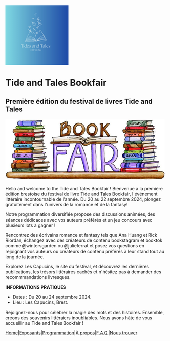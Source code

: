 <img align="center" src="image/IMG0455.jpg" width=200/>

# Tide and Tales Bookfair
## Première édition du festival de livres Tide and Tales

![Bookfair](image/bookfair.jpg) 


Hello and welcome to the Tide and Tales Bookfair ! Bienvenue à la première édition brestoise du festival de livre Tide and Tales Bookfair, l'événement littéraire incontournable de l'année. Du 20 au 22 septembre 2024, plongez gratuitement dans l'univers de la romance et de la fantasy! 

Notre programmation diversifiée propose des discussions animées, des séances dédicaces avec vos auteurs préférés et un jeu concours avec plusieurs lots à gagner !

Rencontrez des écrivains romance et fantasy tels que Ana Huang et Rick Riordan, échangez avec des créateurs de contenu bookstagram et booktok comme @wintersgarden ou @julieferrat et posez vos questions en rejoignant vos auteurs ou créateurs de contenu préférés à leur stand tout au long de la journée.

Explorez Les Capucins, le site du festival, et découvrez les dernières publications, les trésors littéraires cachés et n'hésitez pas à demander des recommmandations livresques.

**INFORMATIONS PRATIQUES**

* Dates : Du 20 au 24 septembre 2024.
* Lieu : Les Capucins, Brest.


Rejoignez-nous pour célébrer la magie des mots et des histoires. Ensemble, créons des souvenirs littéraiers inoubliables. Nous avons hâte de vous accueillir au Tide and Tales Bookfair !














[Home](index.md)|[Exposants](Exposants.md)|[Programmation](Programmation.md)|[À propos](Aboutus.md)|[F.A.Q.](Questions.md)|[Nous trouver](Whereto.md)
